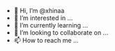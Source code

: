 - 👋 Hi, I’m @xhinaa
- 👀 I’m interested in ...
- 🌱 I’m currently learning ...
- 💞️ I’m looking to collaborate on ...
- 📫 How to reach me ...

<!---
xhinaa/xhinaa is a ✨ special ✨ repository because its `README.md` (this file) appears on your GitHub profile.
You can click the Preview link to take a look at your changes.
--->
